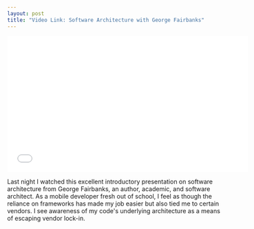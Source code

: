 ```yaml
---
layout: post
title: "Video Link: Software Architecture with George Fairbanks"
---
```


<div class="embed-responsive embed-responsive-16by9">
<iframe width="560" height="315" src="//www.youtube.com/embed/x30DcBfCJRI?list=UUvbkd52RXrTougfow0czKbQ" frameborder="0" allowfullscreen></iframe>
</div>

Last night I watched this excellent introductory presentation on software
architecture from George Fairbanks, an author, academic, and software
architect. As a mobile developer fresh out of school, I feel as though
the reliance on frameworks has made my job easier but also tied me
to certain vendors. I see awareness of my code's underlying architecture as a means
of escaping vendor lock-in.